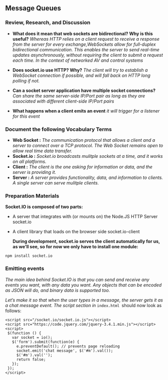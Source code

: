 ## Message Queues

### Review, Research, and Discussion

- **What does it mean that web sockets are bidirectional? Why is this useful?**
  _Whereas HTTP relies on a client request to receive a response from the server for every exchange,WebSockets allow for full-duplex bidirectional communication. This enables the server to send real-time updates asynchronously, without requiring the client to submit a request each time. In the context of networked AV and control systems_

* **Does socket.io use HTTP? Why?**
  _The client will try to establish a WebSocket connection if possible, and will fall back on HTTP long polling if not._

* **Can a socket server application have multiple socket connections?**
  _Can share the same server-side IP/Port pair as long as they are associated with different client-side IP/Port pairs_

* **What happens when a client emits an event**
  _it will trigger for a listener for this event_

### Document the following Vocabulary Terms

- **Web Socket :** _The communication protocol that allows a client and a server to connect over a TCP protocol. The Web Socket remains open to allow real time data transfer._
- **Socket.io :** _Socket.io broadcasts mulitple sockets at a time, and it works on all platforms._
- **Client :** _The client is the one asking for information or data, and the server is providing it._
- **Server :** _A server provides functionality, data, and information to clients. A single server can serve mulitple clients._

### Preparation Materials

**Socket.IO is composed of two parts:**

- A server that integrates with (or mounts on) the Node.JS HTTP Server socket.io
- A client library that loads on the browser side socket.io-client

  **During development, socket.io serves the client automatically for us, as we’ll see, so for now we only have to install one module:**

`npm install socket.io`

### Emitting events

_The main idea behind Socket.IO is that you can send and receive any events you want, with any data you want. Any objects that can be encoded as JSON will do, and binary data is supported too._

_Let’s make it so that when the user types in a message, the server gets it as a chat message event. The script section in_
`index.html `should now look as follows:

```
<script src="/socket.io/socket.io.js"></script>
<script src="https://code.jquery.com/jquery-3.4.1.min.js"></script>
<script>
 $(function () {
   var socket = io();
   $('form').submit(function(e) {
     e.preventDefault(); // prevents page reloading
     socket.emit('chat message', $('#m').val());
     $('#m').val('');
     return false;
   });
 });
</script>
```
